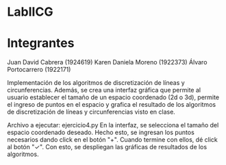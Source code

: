 # LabIICG


# Integrantes

Juan David Cabrera	(1924619)
Karen Daniela Moreno	(1922373)
Álvaro Portocarrero	(1922171)

Implementación de los algoritmos de discretización de líneas y circunferencias.
Además, se crea una interfaz gráfica que permite al usuario establecer el tamaño de un espacio coordenado (2d o 3d), permite el ingreso de  puntos en el espacio y grafica el resultado de los algoritmos de discretización de líneas y circunferencias visto en clase.

Archivo a ejecutar: ejercicio4.py
En la interfaz, se selecciona el tamaño del espacio coordenado deseado. Hecho esto, se ingresan los puntos necesarios dando click en el botón "+". Cuando termine con ellos, dé click al botón "✓". Con esto, se despliegan las gráficas de resultados de los algoritmos.
